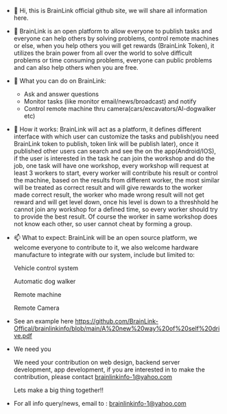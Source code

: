 - 👋 Hi, this is BrainLink official github site, we will share all information here.

- 👀 BrainLink is an open platform to allow everyone to publish tasks and everyone can help others by solving problems, control remote machines or else, when you help
others you will get rewards (BrainLink Token), it utilizes the brain power from all over the world to solve difficult problems or time consuming problems, everyone can
public problems and can also help others when you are free.



- 🌱 What you can do on BrainLink:
   - Ask and answer questions
   - Monitor tasks (like monitor email/news/broadcast) and notify
   - Control remote machine thru camera(cars/excavators/AI-dogwalker etc)

- 💞️ How it works:
       BrainLink will act as a platform, it defines different interface with which user can customize the tasks and publish(you need BrainLink token to publish, token link will be publish later), once it published other users can search and see the
   on the app(Android/IOS), if the user is interested in the task he can join the workshop and do the job, one task will have one workshop, every workshop will request at least
   3 workers to start, every worker will contribute his result or control the machine, based on the results from different worker, the most similar will be treated as correct
   result and will give rewards to the worker made correct result, the worker who made wrong result will not get reward and will get level down, once his level is down to a
   threshhold he cannot join any workshop for a defined time, so every worker should try to provide the best result. Of course the worker in same workshop does not know each
   other, so user cannot cheat by forming a group.

- 📫 What to expect:
   BrainLink will be an open source platform, we welcome everyone to contribute to it, we also welcome hardware manufacture to integrate with our system, include but limited
   to:
   
   Vehicle control system
   
   Automatic dog walker
   
   Remote machine
   
   Remote Camera
   

- See an example here https://github.com/BrainLink-Offical/brainlinkinfo/blob/main/A%20new%20way%20of%20self%20drive.pdf

- We need you

   We need your contribution on web design, backend server development, app development, if you are interested in to make the contribution, please contact brainlinkinfo-1@yahoo.com
   
   Lets make a big thing together!!

- For all info query/news, email to : brainlinkinfo-1@yahoo.com

